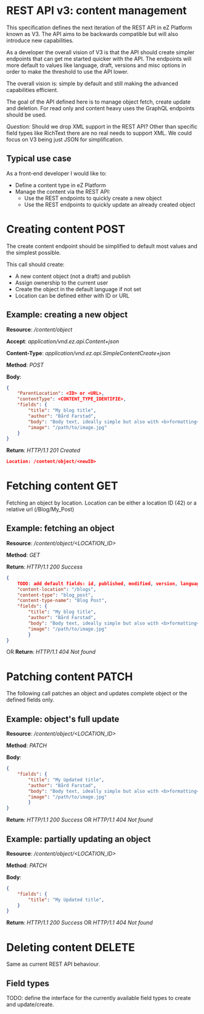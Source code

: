 # REST API v3: content management

This specification defines the next iteration of the REST API in eZ Platform known as V3. The API aims to be backwards compatible but will also introduce new capabilities.

As a developer the overall vision of V3 is that the API should create simpler endpoints that can get me started quicker with the API. The endpoints will more default to values like language, draft, versions and misc options in order to make the threshold to use the API lower.

The overall vision is: simple by default and still making the advanced capabilities efficient.

The goal of the API defined here is to manage object fetch, create update and deletion. For read only and content heavy uses the GraphQL endpoints should be used.

*Question:* Should we drop XML support in the REST API? Other than specific field types like RichText there are no real needs to support XML. We could focus on V3 being just JSON for simplification.

## Typical use case

As a front-end developer I would like to:
* Define a content type in eZ Platform
* Manage the content via the REST API:
    * Use the REST endpoints to quickly create a new object
    * Use the REST endpoints to quickly update an already created object

# Creating content POST
The create content endpoint should be simplified to default most values and the simplest possible.

This call should create:
* A new content object (not a draft) and publish
* Assign ownership to the current user
* Create the object in the default language if not set
* Location can be defined either with ID or URL

## Example: creating a new object

__Resource__: _/content/object_

__Accept__: _application/vnd.ez.api.Content+json_

__Content-Type__: _application/vnd.ez.api.SimpleContentCreate+json_

__Method__: _POST_

__Body__:
```json
{
    "ParentLocation": <ID> or <URL>,
	"contentType": <CONTENT_TYPE_IDENTIFIE>,
	"fields": {
		"title": "My blog title",
		"author": "Bård Farstad",
		"body": "Body text, ideally simple but also with <b>formatting</b>. Perhaps supporting simple form and docbook.",
		"image": "/path/to/image.jpg"
	}
}
```

__Return__: _HTTP/1.1 201 Created_
```json
Location: /content/object/<newID>
```

# Fetching content GET

Fetching an object by location. Location can be either a location ID (42) or a relative url (/Blog/My_Post)

## Example: fetching an object

__Resource__: _/content/object/<LOCATION_ID>_

__Method__: _GET_

__Return__: _HTTP/1.1 200 Success_
```json
{
    TODO: add default fields: id, published, modified, version, language etc.
    "content-location": "/blogs",
    "content-type": "blog_post",
    "content-type-name": "Blog Post",
    "fields": {
        "title": "My blog title",
        "author": "Bård Farstad",
        "body": "Body text, ideally simple but also with <b>formatting</b>. Perhaps supporting simple form and docbook.",
        "image": "/path/to/image.jpg"
        }
}
```
OR
__Return__: _HTTP/1.1 404 Not found_

# Patching content PATCH

The following call patches an object and updates complete object or the defined fields only.

## Example: object's full update

__Resource__: _/content/object/<LOCATION_ID>_

__Method__: _PATCH_

__Body__:
```json
{
    "fields": {
        "title": "My Updated title",
        "author": "Bård Farstad",
        "body": "Body text, ideally simple but also with <b>formatting</b>. Perhaps supporting simple form and docbook.",
        "image": "/path/to/image.jpg"
        }
}
```

__Return__: _HTTP/1.1 200 Success_ OR _HTTP/1.1 404 Not found_

## Example: partially updating an object

__Resource__: _/content/object/<LOCATION_ID>_

__Method__: _PATCH_

__Body__:
```json
{
    "fields": {
        "title": "My Updated title",
    }
}
```

__Return__: _HTTP/1.1 200 Success_ OR _HTTP/1.1 404 Not found_

# Deleting content DELETE

Same as current REST API behaviour.

## Field types

TODO: define the interface for the currently available field types to create and update/create.
